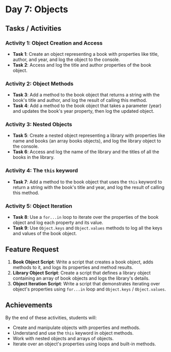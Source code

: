 # Day 7: Objects

## Tasks / Activities

### Activity 1: Object Creation and Access

- **Task 1**: Create an object representing a book with properties like title, author, and year, and log the object to the console.
- **Task 2**: Access and log the title and author properties of the book object.

### Activity 2: Object Methods

- **Task 3**: Add a method to the book object that returns a string with the book's title and author, and log the result of calling this method.
- **Task 4**: Add a method to the book object that takes a parameter (year) and updates the book's year property, then log the updated object.

### Activity 3: Nested Objects

- **Task 5**: Create a nested object representing a library with properties like name and books (an array books objects), and log the library object to the console.
- **Task 6**: Access and log the name of the library and the titles of all the books in the library.

### Activity 4: The `this` keyword

- **Task 7**: Add a method to the book object that uses the `this` keyword to return a string with the book's title and year, and log the result of calling this method.

### Activity 5: Object Iteration

- **Task 8**: Use a `for...in` loop to iterate over the properties of the book object and log each property and its value.
- **Task 9**: Use `Object.keys` and `Object.values` methods to log all the keys and values of the book object.

## Feature Request

1. **Book Object Script**: Write a script that creates a book object, adds methods to it, and logs its properties and method results.
2. **Library Object Script**: Create a script that defines a library object containing an array of book objects and logs the library's details.
3. **Object Iteration Script**: Write a script that demonstrates iterating over object's properties using `for...in` loop and `Object.keys` / `Object.values`.

## Achievements

By the end of these activities, students will:

- Create and manipulate objects with properties and methods.
- Understand and use the `this` keyword in object methods.
- Work with nested objects and arrays of objects.
- Iterate over an object's properties using loops and built-in methods.
